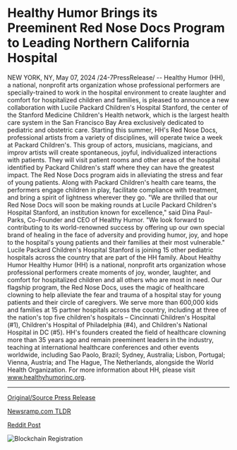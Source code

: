 # Healthy Humor Brings its Preeminent Red Nose Docs Program to Leading Northern California Hospital

NEW YORK, NY, May 07, 2024 /24-7PressRelease/ -- Healthy Humor (HH), a national, nonprofit arts organization whose professional performers are specially-trained to work in the hospital environment to create laughter and comfort for hospitalized children and families, is pleased to announce a new collaboration with Lucile Packard Children's Hospital Stanford, the center of the Stanford Medicine Children's Health network, which is the largest health care system in the San Francisco Bay Area exclusively dedicated to pediatric and obstetric care.  Starting this summer, HH's Red Nose Docs, professional artists from a variety of disciplines, will operate twice a week at Packard Children's. This group of actors, musicians, magicians, and improv artists will create spontaneous, joyful, individualized interactions with patients. They will visit patient rooms and other areas of the hospital identified by Packard Children's staff where they can have the greatest impact. The Red Nose Docs program aids in alleviating the stress and fear of young patients. Along with Packard Children's health care teams, the performers engage children in play, facilitate compliance with treatment, and bring a spirit of lightness wherever they go.   "We are thrilled that our Red Nose Docs will soon be making rounds at Lucile Packard Children's Hospital Stanford, an institution known for excellence," said Dina Paul-Parks, Co-Founder and CEO of Healthy Humor. "We look forward to contributing to its world-renowned success by offering up our own special brand of healing in the face of adversity and providing humor, joy, and hope to the hospital's young patients and their families at their most vulnerable."  Lucile Packard Children's Hospital Stanford is joining 15 other pediatric hospitals across the country that are part of the HH family.  About Healthy Humor Healthy Humor (HH) is a national, nonprofit arts organization whose professional performers create moments of joy, wonder, laughter, and comfort for hospitalized children and all others who are most in need. Our flagship program, the Red Nose Docs, uses the magic of healthcare clowning to help alleviate the fear and trauma of a hospital stay for young patients and their circle of caregivers. We serve more than 600,000 kids and families at 15 partner hospitals across the country, including at three of the nation's top five children's hospitals – Cincinnati Children's Hospital (#1), Children's Hospital of Philadelphia (#4), and Children's National Hospital in DC (#5).   HH's founders created the field of healthcare clowning more than 35 years ago and remain preeminent leaders in the industry, teaching at international healthcare conferences and other events worldwide, including Sao Paolo, Brazil; Sydney, Australia; Lisbon, Portugal; Vienna, Austria; and The Hague, The Netherlands, alongside the World Health Organization.  For more information about HH, please visit www.healthyhumorinc.org. 

---

[Original/Source Press Release](https://newlive.24-7pressrelease.com/press-release/510698/healthy-humor-brings-its-preeminent-red-nose-docs-program-to-leading-northern-california-hospital)
                    

[Newsramp.com TLDR](None) 



[Reddit Post](https://www.reddit.com/r/HealthCareNewsInfo/comments/1cpq9yn/healthy_humor_announces_collaboration_with_lucile/) 



![Blockchain Registration](https://cdn.newsramp.app/24-7PressRelease/qrcode/245/11/pondJqK_.webp)